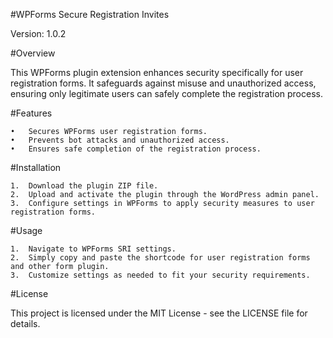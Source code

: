 #WPForms Secure Registration Invites

Version: 1.0.2

#Overview

This WPForms plugin extension enhances security specifically for user registration forms. It safeguards against misuse and unauthorized access, ensuring only legitimate users can safely complete the registration process.

#Features

	•	Secures WPForms user registration forms.
	•	Prevents bot attacks and unauthorized access.
	•	Ensures safe completion of the registration process.

#Installation

	1.	Download the plugin ZIP file.
	2.	Upload and activate the plugin through the WordPress admin panel.
	3.	Configure settings in WPForms to apply security measures to user registration forms.

#Usage

	1.	Navigate to WPForms SRI settings.
	2.	Simply copy and paste the shortcode for user registration forms and other form plugin.
	3.	Customize settings as needed to fit your security requirements.

#License

This project is licensed under the MIT License - see the LICENSE file for details.
